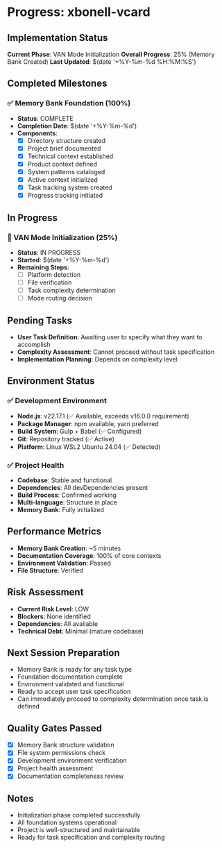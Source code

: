 # Progress: xbonell-vcard

## Implementation Status
**Current Phase**: VAN Mode Initialization
**Overall Progress**: 25% (Memory Bank Created)
**Last Updated**: $(date '+%Y-%m-%d %H:%M:%S')

## Completed Milestones

### ✅ Memory Bank Foundation (100%)
- **Status**: COMPLETE
- **Completion Date**: $(date '+%Y-%m-%d')
- **Components**:
  - [x] Directory structure created
  - [x] Project brief documented
  - [x] Technical context established
  - [x] Product context defined
  - [x] System patterns cataloged
  - [x] Active context initialized
  - [x] Task tracking system created
  - [x] Progress tracking initiated

## In Progress

### 🔄 VAN Mode Initialization (25%)
- **Status**: IN PROGRESS
- **Started**: $(date '+%Y-%m-%d')
- **Remaining Steps**:
  - [ ] Platform detection
  - [ ] File verification
  - [ ] Task complexity determination
  - [ ] Mode routing decision

## Pending Tasks
- **User Task Definition**: Awaiting user to specify what they want to accomplish
- **Complexity Assessment**: Cannot proceed without task specification
- **Implementation Planning**: Depends on complexity level

## Environment Status

### ✅ Development Environment
- **Node.js**: v22.17.1 (✅ Available, exceeds v16.0.0 requirement)
- **Package Manager**: npm available, yarn preferred
- **Build System**: Gulp + Babel (✅ Configured)
- **Git**: Repository tracked (✅ Active)
- **Platform**: Linux WSL2 Ubuntu 24.04 (✅ Detected)

### ✅ Project Health
- **Codebase**: Stable and functional
- **Dependencies**: All devDependencies present
- **Build Process**: Confirmed working
- **Multi-language**: Structure in place
- **Memory Bank**: Fully initialized

## Performance Metrics
- **Memory Bank Creation**: ~5 minutes
- **Documentation Coverage**: 100% of core contexts
- **Environment Validation**: Passed
- **File Structure**: Verified

## Risk Assessment
- **Current Risk Level**: LOW
- **Blockers**: None identified
- **Dependencies**: All available
- **Technical Debt**: Minimal (mature codebase)

## Next Session Preparation
- Memory Bank is ready for any task type
- Foundation documentation complete
- Environment validated and functional
- Ready to accept user task specification
- Can immediately proceed to complexity determination once task is defined

## Quality Gates Passed
- [x] Memory Bank structure validation
- [x] File system permissions check
- [x] Development environment verification
- [x] Project health assessment
- [x] Documentation completeness review

## Notes
- Initialization phase completed successfully
- All foundation systems operational  
- Project is well-structured and maintainable
- Ready for task specification and complexity routing
